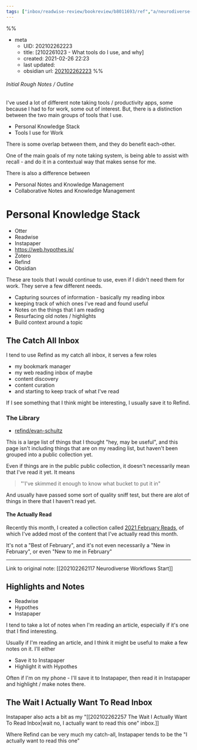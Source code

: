 ```yaml
---
tags: ["inbox/readwise-review/bookreview/b8011693/ref","a/neurodiverse-tech/input", "p/ndw/inbox"]
---
```

%%
- meta
	- UID: 202102262223
	- title: [2102261023 - What tools do I use, and why]
	- created: 2021-02-26 22:23
	- last updated: 
	- obsidian url:  [202102262223](obsidian://open?vault=not-a-robot&file=inbox%2Frefactored%2F2021%2F02%2F26%2F2102261023%20-%20What%20tools%20do%20I%20use%2C%20and%20why)
%%


###### Initial Rough Notes / Outline

I've used a lot of different note taking tools / productivity apps, some because I had to for work, some out of interest. But, there is a distinction between the two main groups of tools that I use.

- Personal Knowledge Stack
- Tools I use for Work

There is some overlap between them, and they do benefit each-other. 

One of the main goals of my note taking system, is being able to assist with recall - and do it in a contextual way that makes sense for me.

There is also a difference between

- Personal Notes and Knowledge Management
- Collaborative Notes and Knowledge Management

# Personal Knowledge Stack

- Otter
- Readwise
- Instapaper
- https://web.hypothes.is/
- Zotero
- Refind 
- Obsidian 

These are tools that I would continue to use, even if I didn't need them for work. They serve a few different needs.

- Capturing sources of information - basically my reading inbox
- keeping track of which ones I've read and found useful
- Notes on the things that I am reading
- Resurfacing old notes / highlights
- Build context around a topic

## The Catch All Inbox

I tend to use Refind as my catch all inbox, it serves a few roles

- my bookmark manager 
- my web reading inbox of maybe
- content discovery
- content curation
- and starting to keep track of what I've read

If I see something that I think might be interesting, I usually save it to Refind. 

### The Library
- [refind/evan-schultz](https://refind.com/evan-schultz)

This is a large list of things that I thought "hey, may be useful", and this page isn't including things that are on my reading list, but haven't been grouped into a public collection yet.

Even if things are in the public public collection, it doesn't necessarily mean that I've read it yet. It means 

> "'I've skimmed it enough to know what bucket to put it in"

And usually have passed some sort of quality sniff test, but there are alot of things in there that I haven't read yet.

#### The Actually Read

Recently this month, I created a collection called [2021 February Reads](https://refind.com/evan-schultz/2021---february-reads), of which I've added most of the content that I've actually read this month.

It's not a "Best of February", and it's not even necessarily a "New in February", or even "New to me in February"




---

Link to original note: [[202102262117 Neurodiverse Workflows Start]]

## Highlights and Notes
- Readwise
- Hypothes
- Instapaper

I tend to take a lot of notes when I'm reading an article, especially if it's one that I find interesting.

Usually if I'm reading an article, and I think it might be useful to make a few notes on it. I'll either

- Save it to Instapaper 
- Highlight it with Hypothes

Often if I'm on my phone - I'll save it to Instapaper, then read it in Instapaper and highlight / make notes there.

## The Wait I Actually Want To Read Inbox

Instapaper also acts a bit as my "[[202102262257 The Wait I Actually Want To Read Inbox|wait no, I actually want to read this one" inbox.]]

Where Refind can be very much my catch-all, Instapaper tends to be the "I actually want to read this one"
